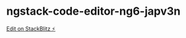 # ngstack-code-editor-ng6-japv3n

[Edit on StackBlitz ⚡️](https://stackblitz.com/edit/ngstack-code-editor-ng6-japv3n)